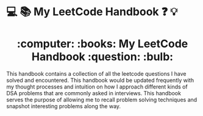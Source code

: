 # :computer: :books: My LeetCode Handbook :question: :bulb:
<h1 style="text-align: center;"> :computer: :books: My LeetCode Handbook :question: :bulb: </h1>

This handbook contains a collection of all the leetcode questions I have solved and encountered. This handbook would be updated frequently with my thought processes and intuition on how I approach different kinds of DSA problems that are commonly asked in interviews. This handbook serves the purpose of allowing me to recall problem solving techniques and snapshot interesting problems along the way.

